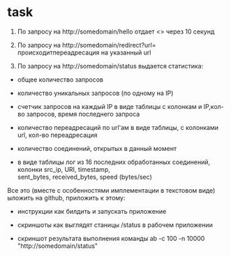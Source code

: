 task
====
1. По запросу на http://somedomain/hello отдает <<Hello World>> через 10 секунд

2. По запросу на http://somedomain/redirect?url=<url> происходитпереадресация на указанный url

3. По запросу на http://somedomain/status выдается статистика:

 - общее количество запросов

 - количество уникальных запросов (по одному на IP)

 - счетчик запросов на каждый IP в виде таблицы с колонкам и IP,кол-во запросов, время последнего запроса

 - количество переадресаций по url'ам  в виде таблицы, с колонками url, кол-во переадресация

 - количество соединений, открытых в данный момент

 - в виде таблицы лог из 16 последних обработанных соединений, колонки
  src_ip, 
  URI, 
  timestamp,  
  sent_bytes,
  received_bytes,
  speed (bytes/sec)


Все это (вместе с особенностями имплементации в текстовом виде) ыложить на github, приложить к этому:

- инструкции как билдить и запускать приложение

- скриншоты как выглядят станицы /status в рабочем приложении

- скриншот результата выполнения команды ab -c 100 -n 10000 "http://somedomain/status"

